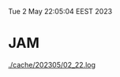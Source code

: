 Tue  2 May 22:05:04 EEST 2023
# JAM
<a href='./cache/202305/02_22.log'>./cache/202305/02_22.log</a>
